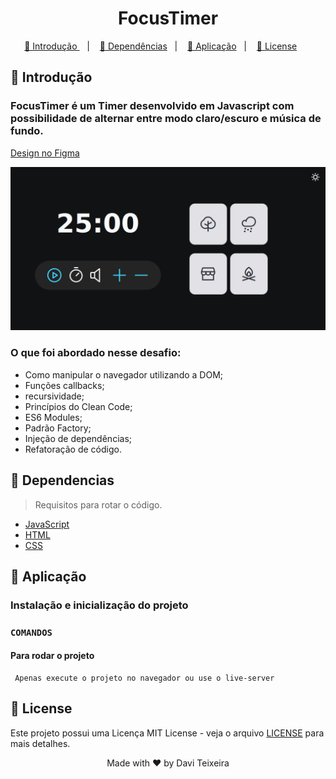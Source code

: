 <h1 align="center"> FocusTimer </h1>

<p align="center">
  <a href="#Introducao"> 🧩 Introdução </a>&nbsp;&nbsp;&nbsp;|&nbsp;&nbsp;&nbsp;
  <a href="#Dependencias"> 🧪 Dependências</a>&nbsp;&nbsp;&nbsp;|&nbsp;&nbsp;&nbsp;
  <a href="#Aplicacao"> 🚀 Aplicação</a>&nbsp;&nbsp;&nbsp;|&nbsp;&nbsp;&nbsp;
  <a href="#Licensa"> 📝 License</a>&nbsp;&nbsp;&nbsp;&nbsp;&nbsp;&nbsp;
</p>

<a id="Introducao"></a>
## 🧩 Introdução

### FocusTimer é um Timer desenvolvido em Javascript com possibilidade de alternar entre modo claro/escuro e música de fundo.

<a href="https://www.figma.com/file/t0K56zJ6tjfLZdx9jbsI8g/Focus-Timer-V2-%E2%80%A2-Projeto-Explorer-(Community)?type=design&node-id=0-1&mode=design&t=y7bgVPQ5h4nX0kOf-0">Design no Figma</a>

<div align="center">
  <img src="./assets/preview.png" />
</div>

### O que foi abordado nesse desafio:

- Como manipular o navegador utilizando a DOM;
- Funções callbacks;
- recursividade;
- Princípios do Clean Code;
- ES6 Modules;
- Padrão Factory;
- Injeção de dependências;
- Refatoração de código.

<a id="Dependencias"></a>
## 🧪 Dependencias
> Requisitos para rotar o código.

- [JavaScript](https://developer.mozilla.org/pt-BR/docs/Web/JavaScript)
- [HTML](https://developer.mozilla.org/pt-BR/docs/Web/HTML)
- [CSS](https://developer.mozilla.org/pt-BR/docs/Web/CSS)

<a id="Aplicacao"></a>
## 🚀 Aplicação

### Instalação e inicialização do projeto

### ```COMANDOS```

#### Para rodar o projeto
```
 Apenas execute o projeto no navegador ou use o live-server
```
<a id="Licensa"></a>
## 📝 License

Este projeto possui uma Licença MIT License - veja o arquivo [LICENSE](./LICENSE) para mais detalhes.

<div align="center">
  Made with ❤️ by Davi Teixeira
</div>
